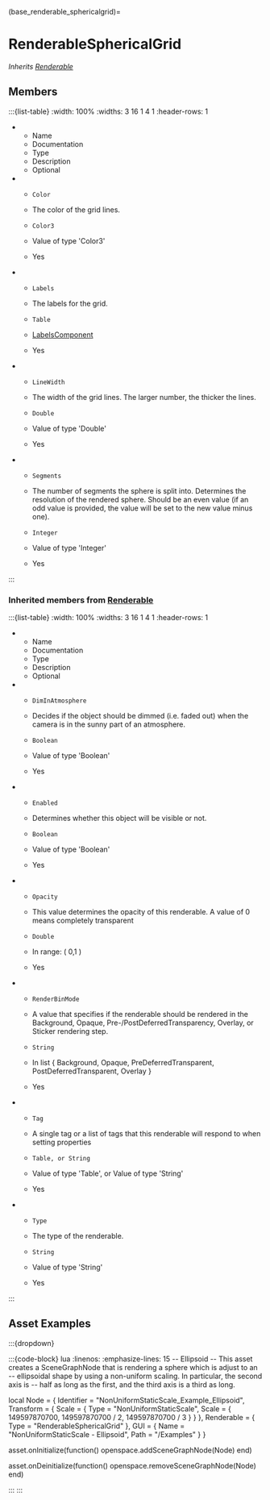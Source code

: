 



(base_renderable_sphericalgrid)=
# RenderableSphericalGrid

_Inherits [Renderable](#renderable)_




## Members


:::{list-table}
:width: 100%
:widths: 3 16 1 4 1
:header-rows: 1
*   - Name
    - Documentation
    - Type
    - Description
    - Optional

*   - `Color`
    - The color of the grid lines.
    - `Color3`
    
    - Value of type 'Color3' 
    
    - Yes
    
*   - `Labels`
    - The labels for the grid.
    - `Table`
    
    - [LabelsComponent](#labelscomponent)
    
    - Yes
    
*   - `LineWidth`
    - The width of the grid lines. The larger number, the thicker the lines.
    - `Double`
    
    - Value of type 'Double' 
    
    - Yes
    
*   - `Segments`
    - The number of segments the sphere is split into. Determines the resolution of the rendered sphere. Should be an even value (if an odd value is provided, the value will be set to the new value minus one).
    - `Integer`
    
    - Value of type 'Integer' 
    
    - Yes
    
:::



### Inherited members from [Renderable](#renderable)

:::{list-table}
:width: 100%
:widths: 3 16 1 4 1
:header-rows: 1
*   - Name
    - Documentation
    - Type
    - Description
    - Optional

*   - `DimInAtmosphere`
    - Decides if the object should be dimmed (i.e. faded out) when the camera is in the sunny part of an atmosphere.
    - `Boolean`
    
    - Value of type 'Boolean' 
    
    - Yes
    
*   - `Enabled`
    - Determines whether this object will be visible or not.
    - `Boolean`
    
    - Value of type 'Boolean' 
    
    - Yes
    
*   - `Opacity`
    - This value determines the opacity of this renderable. A value of 0 means completely transparent
    - `Double`
    
    - In range: ( 0,1 ) 
    
    - Yes
    
*   - `RenderBinMode`
    - A value that specifies if the renderable should be rendered in the Background, Opaque, Pre-/PostDeferredTransparency, Overlay, or Sticker rendering step.
    - `String`
    
    - In list { Background, Opaque, PreDeferredTransparent, PostDeferredTransparent, Overlay } 
    
    - Yes
    
*   - `Tag`
    - A single tag or a list of tags that this renderable will respond to when setting properties
    - `Table, or String`
    
    - Value of type 'Table', or Value of type 'String' 
    
    - Yes
    
*   - `Type`
    - The type of the renderable.
    - `String`
    
    - Value of type 'String' 
    
    - Yes
    
:::














## Asset Examples


:::{dropdown} 

:::{code-block} lua
:linenos:
:emphasize-lines: 15
-- Ellipsoid
-- This asset creates a SceneGraphNode that is rendering a sphere which is adjust to an
-- ellipsoidal shape by using a non-uniform scaling. In particular, the second axis is
-- half as long as the first, and the third axis is a third as long.

local Node = {
  Identifier = "NonUniformStaticScale_Example_Ellipsoid",
  Transform = {
    Scale = {
      Type = "NonUniformStaticScale",
      Scale = { 149597870700, 149597870700 / 2, 149597870700 / 3 }
    }
  },
  Renderable = {
    Type = "RenderableSphericalGrid"
  },
  GUI = {
    Name = "NonUniformStaticScale - Ellipsoid",
    Path = "/Examples"
  }
}

asset.onInitialize(function()
  openspace.addSceneGraphNode(Node)
end)

asset.onDeinitialize(function()
  openspace.removeSceneGraphNode(Node)
end)

:::
:::


